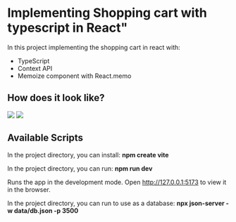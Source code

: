 # Implementing Shopping cart with typescript in React"

In this project implementing the shopping cart in react with:

- TypeScript
- Context API
- Memoize component with React.memo


## How does it look like?
![](/public/images/products.jpg)
![](/public/images/cart.jpg)


## Available Scripts

In the project directory, you can install:
**npm create vite**

In the project directory, you can run:
**npm run dev**

Runs the app in the development mode.
Open http://127.0.0.1:5173 to view it in the browser.

In the project directory, you can run to use as a database:
**npx json-server -w data/db.json -p 3500**
